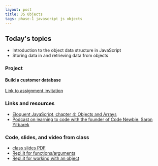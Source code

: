 ```yaml
---
layout: post
title: JS Objects
tags: phase-1 javascript js objects
---
```


## Today's topics

- Introduction to the object data structure in JavaScript
- Storing data in and retrieving data from objects

### Project
#### Build a customer database

[Link to assignment invitation](https://classroom.github.com/a/0W4Lpxo7)

### Links and resources

- [Eloquent JavaScript, chapter 4: Objects and Arrays](https://eloquentjavascript.net/04_data.html)
- [Podcast on learning to code with the founder of Code Newbie, Saron Yitbarek]()

### Code, slides, and video from class

- [class slides PDF](../slide-decks/js-objects.pdf)
- [Repl.it for functions/arguments](https://repl.it/repls/TemporalAjarRar)
- [Repl.it for working with an object](https://repl.it/repls/EverlastingBrilliantKnowledge)
